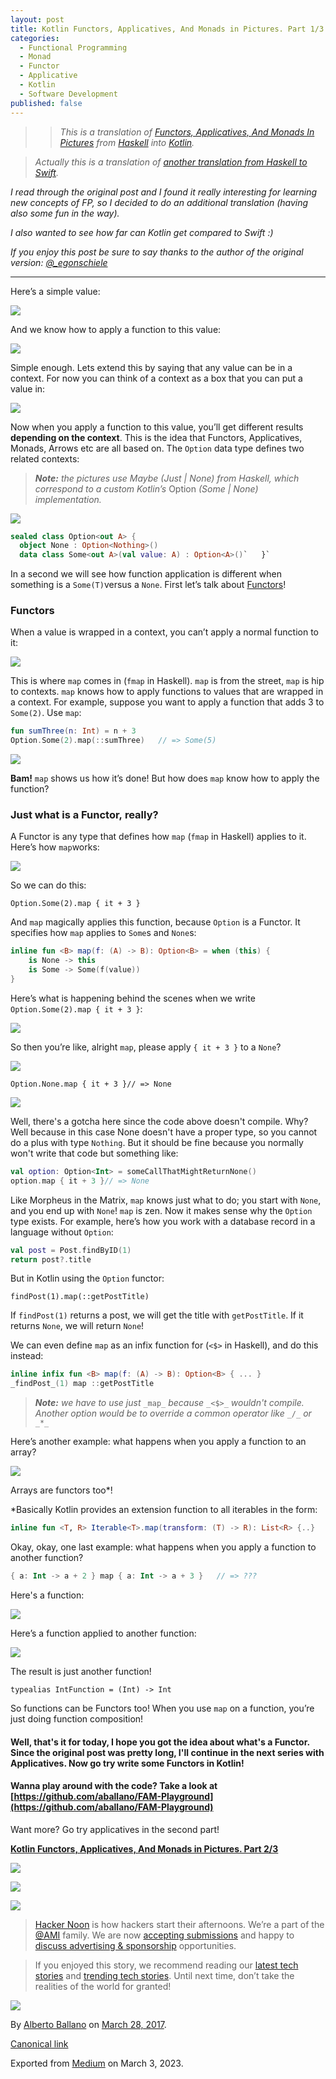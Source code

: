 ```yaml
---
layout: post
title: Kotlin Functors, Applicatives, And Monads in Pictures. Part 1/3
categories:
  - Functional Programming
  - Monad
  - Functor
  - Applicative
  - Kotlin
  - Software Development
published: false
---
```


>> _This is a translation of_ [_Functors, Applicatives, And Monads In Pictures_](http://adit.io/posts/2013-04-17-functors,_applicatives,_and_monads_in_pictures.html) _from_ [_Haskell_](https://www.haskell.org/) _into_ [_Kotlin_](https://hackernoon.com/tagged/kotlin)_._

> _Actually this is a translation of_ [_another translation from Haskell to Swift_](http://www.mokacoding.com/blog/functor-applicative-monads-in-pictures/)_._

_I read through the original post and I found it really interesting for learning new concepts of FP, so I decided to do an additional translation (having also some fun in the way)._

_I also wanted to see how far can Kotlin get compared to Swift :)_

_If you enjoy this post be sure to say thanks to the author of the original version:_ [_@\_egonschiele_](https://twitter.com/_egonschiele)

---

Here’s a simple value:

![](https://cdn-images-1.medium.com/max/800/0*cWvHYgZpw85fz_QW.png)

And we know how to apply a function to this value:

![](https://cdn-images-1.medium.com/max/800/0*XphGzXumvbJTBycX.png)

Simple enough. Lets extend this by saying that any value can be in a context. For now you can think of a context as a box that you can put a value in:

![](https://cdn-images-1.medium.com/max/800/0*7ZPc_kKNSlCqiRXR.png)

Now when you apply a function to this value, you’ll get different results **depending on the context**. This is the idea that Functors, Applicatives, Monads, Arrows etc are all based on. The `Option` data type defines two related contexts:

> **_Note:_** _the pictures use Maybe (Just | None) from Haskell, which correspond to a custom Kotlin’s_ Option _(Some | None) implementation._

![](https://cdn-images-1.medium.com/max/800/0*1NCb7mGijOSflxhO.png)
```kotlin
sealed class Option<out A> {  
  object None : Option<Nothing>()  
  data class Some<out A>(val value: A) : Option<A>()`   }`
```
In a second we will see how function application is different when something is a `Some(T)`versus a `None`. First let’s talk about [Functors](https://hackernoon.com/tagged/functors)!

### Functors

When a value is wrapped in a context, you can’t apply a normal function to it:

![](https://cdn-images-1.medium.com/max/800/0*M7c-lRRTz8pKWpN4.png)

This is where `map` comes in (`fmap` in Haskell). `map` is from the street, `map` is hip to contexts. `map` knows how to apply functions to values that are wrapped in a context. For example, suppose you want to apply a function that adds 3 to `Some(2)`. Use `map`:

```kotlin
fun sumThree(n: Int) = n + 3
Option.Some(2).map(::sumThree)   // => Some(5)
```

![](https://cdn-images-1.medium.com/max/800/0*iAU0E7CdHqjfQ9RK.png)

**Bam!** `map` shows us how it’s done! But how does `map` know how to apply the function?

### Just what is a Functor, really?

A Functor is any type that defines how `map` (`fmap` in Haskell) applies to it. Here’s how `map`works:

![](https://cdn-images-1.medium.com/max/800/0*egb47QB6zSr1jbl2.png)

So we can do this:

    Option.Some(2).map { it + 3 }

And `map` magically applies this function, because `Option` is a Functor. It specifies how `map` applies to `Some`s and `None`s:
```kotlin
inline fun <B> map(f: (A) -> B): Option<B> = when (this) {  
    is None -> this  
    is Some -> Some(f(value))  
}
```
Here’s what is happening behind the scenes when we write `Option.Some(2).map { it + 3 }`:

![](https://cdn-images-1.medium.com/max/800/0*2ePtQNke8BGZT5MN.png)

So then you’re like, alright `map`, please apply `{ it + 3 }` to a `None`?

![](https://cdn-images-1.medium.com/max/800/0*w6a1JBnkBrpKlW1N.png)

    Option.None.map { it + 3 }// => None

![](https://cdn-images-1.medium.com/max/800/0*HJUxTnL7aNTGmuG-.png)

Well, there's a gotcha here since the code above doesn't compile. Why? Well because in this case None doesn't have a proper type, so you cannot do a plus with type `Nothing`. But it should be fine because you normally won't write that code but something like:

```kotlin
val option: Option<Int> = someCallThatMightReturnNone()
option.map { it + 3 }// => None
```
Like Morpheus in the Matrix, `map` knows just what to do; you start with `None`, and you end up with `None`! `map` is zen. Now it makes sense why the `Option` type exists. For example, here’s how you work with a database record in a language without `Option`:
```kotlin
val post = Post.findByID(1)
return post?.title
```
But in Kotlin using the `Option` functor:

    findPost(1).map(::getPostTitle)

If `findPost(1)` returns a post, we will get the title with `getPostTitle`. If it returns `None`, we will return `None`!

We can even define `map` as an infix function for (`<$>` in Haskell), and do this instead:

```kotlin
inline infix fun <B> map(f: (A) -> B): Option<B> { ... }
_findPost_(1) map ::getPostTitle
```

> **_Note:_** _we have to use just_ `_map_` _because_ `_<$>_` _wouldn't compile. Another option would be to override a common operator like_ `_/_` _or_ `_*_`

Here’s another example: what happens when you apply a function to an array?

![](https://cdn-images-1.medium.com/max/800/0*lcScORdRNawytDNN.png)

Arrays are functors too\*!

\*Basically Kotlin provides an extension function to all iterables in the form:

```kotlin
inline fun <T, R> Iterable<T>.map(transform: (T) -> R): List<R> {..}
```

Okay, okay, one last example: what happens when you apply a function to another function?

```kotlin
{ a: Int -> a + 2 } map { a: Int -> a + 3 }   // => ???
```

Here's a function:

![](https://cdn-images-1.medium.com/max/800/0*fT23UDVq18hzvatb.png)

Here’s a function applied to another function:

![](https://cdn-images-1.medium.com/max/800/0*kKizWpvf5xsrDDaj.png)

The result is just another function!

    typealias IntFunction = (Int) -> Int

So functions can be Functors too! When you use `map` on a function, you’re just doing function composition!

#### Well, that's it for today, I hope you got the idea about what's a Functor. Since the original post was pretty long, I'll continue in the next series with Applicatives. Now go try write some Functors in Kotlin!

#### Wanna play around with the code? Take a look at [https://github.com/aballano/FAM-Playground](https://github.com/aballano/FAM-Playground)

Want more? Go try applicatives in the second part!

[**Kotlin Functors, Applicatives, And Monads in Pictures. Part 2/3**](https://aballano.github.io/kotlin-functors-applicatives-and-monads-in-pictures-part-2-3/ "This is a translation of Functors, Applicatives, And Monads In Pictures from Haskell into Kotlin")

[![](https://cdn-images-1.medium.com/max/400/1*0hqOaABQ7XGPT-OYNgiUBg.png)](http://bit.ly/HackernoonFB)

[![](https://cdn-images-1.medium.com/max/400/1*Vgw1jkA6hgnvwzTsfMlnpg.png)](https://goo.gl/k7XYbx)

[![](https://cdn-images-1.medium.com/max/400/1*gKBpq1ruUi0FVK2UM_I4tQ.png)](https://goo.gl/4ofytp)

> [Hacker Noon](http://bit.ly/Hackernoon) is how hackers start their afternoons. We’re a part of the [@AMI](http://bit.ly/atAMIatAMI) family. We are now [accepting submissions](http://bit.ly/hackernoonsubmission) and happy to [discuss advertising & sponsorship](mailto:partners@amipublications.com) opportunities.

> If you enjoyed this story, we recommend reading our [latest tech stories](http://bit.ly/hackernoonlatestt) and [trending tech stories](https://hackernoon.com/trending). Until next time, don’t take the realities of the world for granted!

![](https://cdn-images-1.medium.com/max/800/1*35tCjoPcvq6LbB3I6Wegqw.jpeg)

By [Alberto Ballano](https://medium.com/@aballano) on [March 28, 2017](https://medium.com/p/c47a1b1ce251).

[Canonical link](https://medium.com/@aballano/kotlin-functors-applicatives-and-monads-in-pictures-part-1-3-c47a1b1ce251)

Exported from [Medium](https://medium.com) on March 3, 2023.